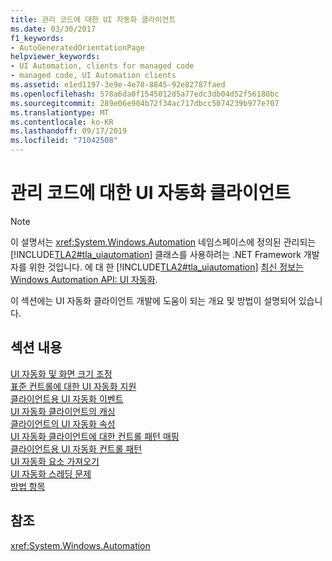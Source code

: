```yaml
---
title: 관리 코드에 대한 UI 자동화 클라이언트
ms.date: 03/30/2017
f1_keywords:
- AutoGeneratedOrientationPage
helpviewer_keywords:
- UI Automation, clients for managed code
- managed code, UI Automation clients
ms.assetid: e1ed1197-3e9e-4e78-8845-92e82787faed
ms.openlocfilehash: 578a6da0f1545012d5a77edc3db04d52f56180bc
ms.sourcegitcommit: 289e06e904b72f34ac717dbcc5074239b977e707
ms.translationtype: MT
ms.contentlocale: ko-KR
ms.lasthandoff: 09/17/2019
ms.locfileid: "71042508"
---
```

# <a name="ui-automation-clients-for-managed-code"></a>관리 코드에 대한 UI 자동화 클라이언트
> [!NOTE]
> 이 설명서는 <xref:System.Windows.Automation> 네임스페이스에 정의된 관리되는 [!INCLUDE[TLA2#tla_uiautomation](../../../includes/tla2sharptla-uiautomation-md.md)] 클래스를 사용하려는 .NET Framework 개발자를 위한 것입니다. 에 대 한 [!INCLUDE[TLA2#tla_uiautomation](../../../includes/tla2sharptla-uiautomation-md.md)] [최신 정보는 Windows Automation API: UI 자동화](https://go.microsoft.com/fwlink/?LinkID=156746).  
  
 이 섹션에는 UI 자동화 클라이언트 개발에 도움이 되는 개요 및 방법이 설명되어 있습니다.  
  
## <a name="in-this-section"></a>섹션 내용  
 [UI 자동화 및 화면 크기 조정](ui-automation-and-screen-scaling.md)  
 [표준 컨트롤에 대한 UI 자동화 지원](ui-automation-support-for-standard-controls.md)  
 [클라이언트용 UI 자동화 이벤트](ui-automation-events-for-clients.md)  
 [UI 자동화 클라이언트의 캐싱](caching-in-ui-automation-clients.md)  
 [클라이언트의 UI 자동화 속성](ui-automation-properties-for-clients.md)  
 [UI 자동화 클라이언트에 대한 컨트롤 패턴 매핑](control-pattern-mapping-for-ui-automation-clients.md)  
 [클라이언트용 UI 자동화 컨트롤 패턴](ui-automation-control-patterns-for-clients.md)  
 [UI 자동화 요소 가져오기](obtaining-ui-automation-elements.md)  
 [UI 자동화 스레딩 문제](ui-automation-threading-issues.md)  
 [방법 항목](ui-automation-clients-for-managed-code-how-to-topics.md)  
  
## <a name="reference"></a>참조  
 <xref:System.Windows.Automation>
